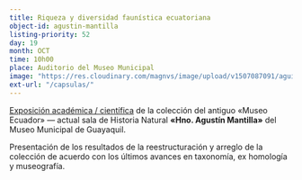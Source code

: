 ```yaml
---
title: Riqueza y diversidad faunística ecuatoriana
object-id: agustin-mantilla
listing-priority: 52
day: 19
month: OCT
time: 10h00
place: Auditorio del Museo Municipal
image: "https://res.cloudinary.com/magnvs/image/upload/v1507087091/aguila_ddnd7q.jpg"
ext-url: "/capsulas/"
---
```


<u>Exposición académica / científica</u> de la colección del antiguo &laquo;Museo Ecuador&raquo; &mdash; actual sala de Historia Natural <b>&laquo;Hno. Agustín Mantilla&raquo;</b> del Museo Municipal de Guayaquil.

Presentación de los resultados de la reestructuración y arreglo de la colección de acuerdo con los últimos avances en taxonomía, ex homología y museografía.
